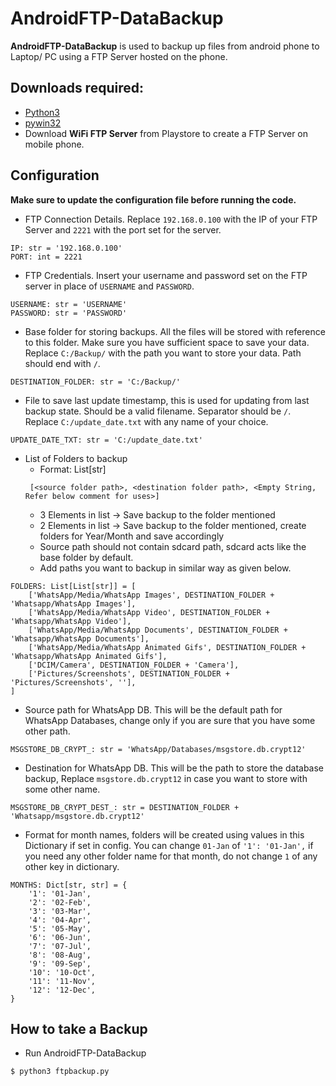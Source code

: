 # AndroidFTP-DataBackup

**AndroidFTP-DataBackup** is used to backup up files from android phone to Laptop/ PC using a FTP Server hosted on the phone.

## Downloads required:
- [Python3](https://www.python.org/downloads/)
- [pywin32](https://pypi.org/project/pywin32/)
- Download **WiFi FTP Server** from Playstore to create a FTP Server on mobile phone.

## Configuration
**Make sure to update the configuration file before running the code.**

 - FTP Connection Details. Replace `192.168.0.100` with the IP of your FTP Server and `2221`
 with the port set for the server.
```
IP: str = '192.168.0.100'
PORT: int = 2221
```

- FTP Credentials. Insert your username and password set on the FTP server in place of
`USERNAME` and `PASSWORD`.
```
USERNAME: str = 'USERNAME'
PASSWORD: str = 'PASSWORD'
```

- Base folder for storing backups. All the files will be stored with reference to this folder.
Make sure you have sufficient space to save your data. Replace `C:/Backup/` with the path
you want to store your data. Path should end with `/`.
```
DESTINATION_FOLDER: str = 'C:/Backup/'
```

- File to save last update timestamp, this is used for updating from last backup state.
Should be a valid filename. Separator should be `/`. Replace `C:/update_date.txt` with any name
of your choice.
```
UPDATE_DATE_TXT: str = 'C:/update_date.txt'
```

- List of Folders to backup
    - Format: List[str]
    ```
     [<source folder path>, <destination folder path>, <Empty String, Refer below comment for uses>]
    ```
    - 3 Elements in list -> Save backup to the folder mentioned
    - 2 Elements in list -> Save backup to the folder mentioned, 
    create folders for Year/Month and save accordingly
    - Source path should not contain sdcard path, sdcard acts like the base folder by default.
    - Add paths you want to backup in similar way as given below.
```
FOLDERS: List[List[str]] = [
    ['WhatsApp/Media/WhatsApp Images', DESTINATION_FOLDER + 'Whatsapp/WhatsApp Images'],
    ['WhatsApp/Media/WhatsApp Video', DESTINATION_FOLDER + 'Whatsapp/WhatsApp Video'],
    ['WhatsApp/Media/WhatsApp Documents', DESTINATION_FOLDER + 'Whatsapp/WhatsApp Documents'],
    ['WhatsApp/Media/WhatsApp Animated Gifs', DESTINATION_FOLDER + 'Whatsapp/WhatsApp Animated Gifs'],
    ['DCIM/Camera', DESTINATION_FOLDER + 'Camera'],
    ['Pictures/Screenshots', DESTINATION_FOLDER + 'Pictures/Screenshots', ''],
]
```

- Source path for WhatsApp DB. This will be the default path for WhatsApp Databases, change 
only if you are sure that you have some other path.
```
MSGSTORE_DB_CRYPT_: str = 'WhatsApp/Databases/msgstore.db.crypt12'
```

- Destination for WhatsApp DB. This will be the path to store the database backup, 
Replace `msgstore.db.crypt12` in case you want to store with some other name.
```
MSGSTORE_DB_CRYPT_DEST_: str = DESTINATION_FOLDER + 'Whatsapp/msgstore.db.crypt12'
```

- Format for month names, folders will be created using values in this Dictionary if set in 
config. You can change `01-Jan` of `'1': '01-Jan',` if you need any other folder name for
that month, do not change `1` of any other key in dictionary.
```
MONTHS: Dict[str, str] = {
    '1': '01-Jan',
    '2': '02-Feb',
    '3': '03-Mar',
    '4': '04-Apr',
    '5': '05-May',
    '6': '06-Jun',
    '7': '07-Jul',
    '8': '08-Aug',
    '9': '09-Sep',
    '10': '10-Oct',
    '11': '11-Nov',
    '12': '12-Dec',
}
```

## How to take a Backup

- Run AndroidFTP-DataBackup
```
$ python3 ftpbackup.py
```